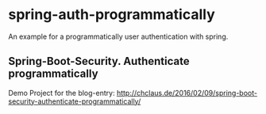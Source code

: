 # spring-auth-programmatically
An example for a programmatically user authentication with spring.

## Spring-Boot-Security. Authenticate programmatically

Demo Project for the blog-entry: http://chclaus.de/2016/02/09/spring-boot-security-authenticate-programmatically/
